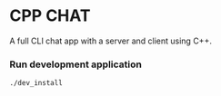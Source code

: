 # CPP CHAT

A full CLI chat app with a server and client using C++.

### Run development application

`./dev_install`
